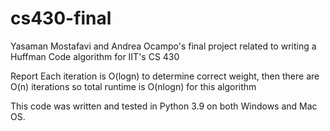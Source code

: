 # cs430-final
Yasaman Mostafavi and Andrea Ocampo's final project related to writing a Huffman Code algorithm for IIT's CS 430

Report
Each iteration is O(logn) to determine correct weight, then there are O(n) iterations so total runtime is O(nlogn) for this algorithm

This code was written and tested in Python 3.9 on both Windows and Mac OS.